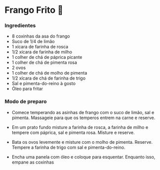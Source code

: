 # Frango Frito :chicken:

### Ingredientes 

* 8 coxinhas da asa do frango
* Suco de 1/4 de limão
*  1 xícara de farinha de rosca
* 1/2 xícara de farinha de milho
* 1 colher de chá de páprica picante
* 1 colher de chá de pimenta rosa
* 2 ovos
*  1 colher de chá de molho de pimenta
*  1/2 xícara de chá de farinha de trigo
* Sal e pimenta-do-reino à gosto
* Óleo para fritar

### Modo de preparo



* Comece temperando as asinhas de frango com o suco de limão, sal e pimenta. Massageie para que os temperos entrem na carne e reserve.

* Em um prato fundo misture a farinha de rosca, a farinha de milho e tempere com páprica, sal e pimenta rosa. Misture e reserve.

* Bata os ovos levemente e misture com o molho de pimenta. Reserve. Tempere a farinha de trigo com sal e pimenta-do-reino.

* Encha uma panela com óleo e coloque para esquentar. Enquanto isso, empane as coxinhas







